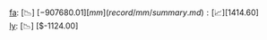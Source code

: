 [fa](record/fa/summary.md): [📉] [$-907680.01]  
[mm](record/mm/summary.md): [📈] [$1414.60]  
[ly](record/ly/summary.md): [📉] [$-1124.00]  
